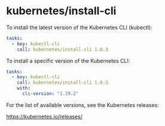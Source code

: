 # kubernetes/install-cli

To install the latest version of the Kubernetes CLI (kubectl):

```yaml
tasks:
  - key: kubectl-cli
    call: kubernetes/install-cli 1.0.3
```

To install a specific version of the Kubernetes CLI:

```yaml
tasks:
  - key: kubectl-cli
    call: kubernetes/install-cli 1.0.3
    with:
      cli-version: "1.29.2"
```

For the list of available versions, see the Kubernetes releases:

https://kubernetes.io/releases/
